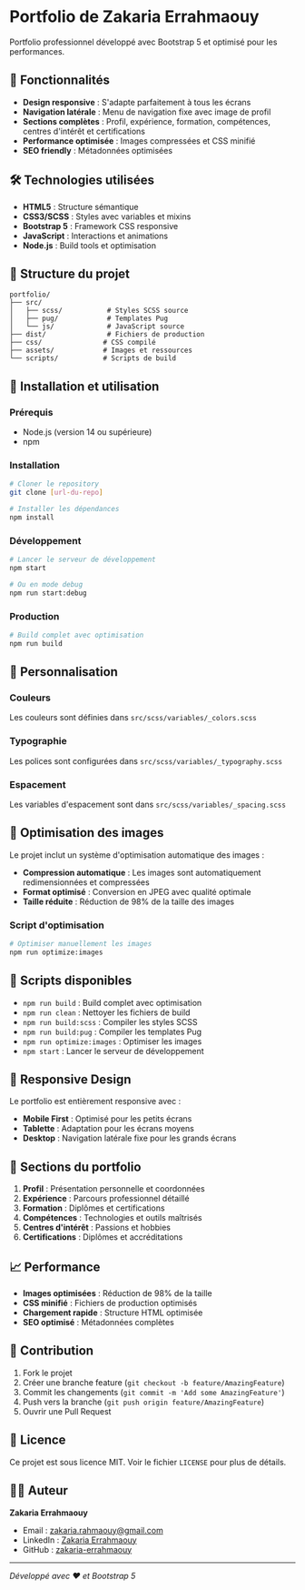 # Portfolio de Zakaria Errahmaouy

Portfolio professionnel développé avec Bootstrap 5 et optimisé pour les performances.

## 🚀 Fonctionnalités

- **Design responsive** : S'adapte parfaitement à tous les écrans
- **Navigation latérale** : Menu de navigation fixe avec image de profil
- **Sections complètes** : Profil, expérience, formation, compétences, centres d'intérêt et certifications
- **Performance optimisée** : Images compressées et CSS minifié
- **SEO friendly** : Métadonnées optimisées

## 🛠️ Technologies utilisées

- **HTML5** : Structure sémantique
- **CSS3/SCSS** : Styles avec variables et mixins
- **Bootstrap 5** : Framework CSS responsive
- **JavaScript** : Interactions et animations
- **Node.js** : Build tools et optimisation

## 📁 Structure du projet

```
portfolio/
├── src/
│   ├── scss/           # Styles SCSS source
│   ├── pug/            # Templates Pug
│   └── js/             # JavaScript source
├── dist/               # Fichiers de production
├── css/               # CSS compilé
├── assets/            # Images et ressources
└── scripts/           # Scripts de build
```

## 🚀 Installation et utilisation

### Prérequis
- Node.js (version 14 ou supérieure)
- npm

### Installation
```bash
# Cloner le repository
git clone [url-du-repo]

# Installer les dépendances
npm install
```

### Développement
```bash
# Lancer le serveur de développement
npm start

# Ou en mode debug
npm run start:debug
```

### Production
```bash
# Build complet avec optimisation
npm run build
```

## 🎨 Personnalisation

### Couleurs
Les couleurs sont définies dans `src/scss/variables/_colors.scss`

### Typographie
Les polices sont configurées dans `src/scss/variables/_typography.scss`

### Espacement
Les variables d'espacement sont dans `src/scss/variables/_spacing.scss`

## 📸 Optimisation des images

Le projet inclut un système d'optimisation automatique des images :

- **Compression automatique** : Les images sont automatiquement redimensionnées et compressées
- **Format optimisé** : Conversion en JPEG avec qualité optimale
- **Taille réduite** : Réduction de 98% de la taille des images

### Script d'optimisation
```bash
# Optimiser manuellement les images
npm run optimize:images
```

## 🔧 Scripts disponibles

- `npm run build` : Build complet avec optimisation
- `npm run clean` : Nettoyer les fichiers de build
- `npm run build:scss` : Compiler les styles SCSS
- `npm run build:pug` : Compiler les templates Pug
- `npm run optimize:images` : Optimiser les images
- `npm start` : Lancer le serveur de développement

## 📱 Responsive Design

Le portfolio est entièrement responsive avec :
- **Mobile First** : Optimisé pour les petits écrans
- **Tablette** : Adaptation pour les écrans moyens
- **Desktop** : Navigation latérale fixe pour les grands écrans

## 🎯 Sections du portfolio

1. **Profil** : Présentation personnelle et coordonnées
2. **Expérience** : Parcours professionnel détaillé
3. **Formation** : Diplômes et certifications
4. **Compétences** : Technologies et outils maîtrisés
5. **Centres d'intérêt** : Passions et hobbies
6. **Certifications** : Diplômes et accréditations

## 📈 Performance

- **Images optimisées** : Réduction de 98% de la taille
- **CSS minifié** : Fichiers de production optimisés
- **Chargement rapide** : Structure HTML optimisée
- **SEO optimisé** : Métadonnées complètes

## 🤝 Contribution

1. Fork le projet
2. Créer une branche feature (`git checkout -b feature/AmazingFeature`)
3. Commit les changements (`git commit -m 'Add some AmazingFeature'`)
4. Push vers la branche (`git push origin feature/AmazingFeature`)
5. Ouvrir une Pull Request

## 📄 Licence

Ce projet est sous licence MIT. Voir le fichier `LICENSE` pour plus de détails.

## 👨‍💻 Auteur

**Zakaria Errahmaouy**
- Email : zakaria.rahmaouy@gmail.com
- LinkedIn : [Zakaria Errahmaouy](https://www.linkedin.com/in/er-rahmaouy/)
- GitHub : [zakaria-errahmaouy](https://github.com/zakaria-errahmaouy)

---

*Développé avec ❤️ et Bootstrap 5*
